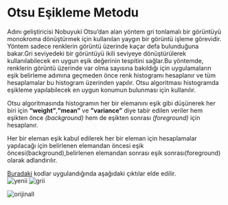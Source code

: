 # Otsu Eşikleme Metodu

Adını geliştiricisi Nobuyuki Otsu’dan alan yöntem gri tonlamalı bir görüntüyü monokroma dönüştürmek için kullanılan yaygın bir görüntü işleme görevidir. Yöntem sadece renklerin görüntü üzerinde kaçar defa bulunduğuna bakar.Gri seviyedeki bir görüntüyü ikili seviyeye dönüştürülerek kullanılabilecek en uygun eşik değerinin tespitini sağlar.Bu yöntemde, renklerin görüntü üzerinde var olma sayısına bakıldığı için uygulamaların eşik belirleme adımına geçmeden önce renk histogramı hesaplanır ve tüm hesaplamalar bu histogram üzerinden yapılır. Otsu algoritması histogramda eşikleme yapılabilecek en uygun konumun bulunması için kullanılır.

Otsu algoritmasında histogramın her bir elemanını eşik gibi düşünerek her biri için **“weight”**,**"mean”** ve **”variance”** diye tabir edilen veriler hem eşikten önce *(background)* hem de eşikten sonrası *(foreground)* için hesaplanır.

Her bir eleman eşik kabul edilerek her bir eleman için hesaplamalar yapılacağı için belirlenen elemandan öncesi eşik öncesi(background),belirlenen elemandan sonrası eşik sonrası(foreground) olarak adlandırılır.

[Buradaki](https://github.com/rumeysaustun/Flask-ile-Goruntu-Isleme/blob/main/03-%20Otsu%20Eşikleme%20Yöntemi/Otsu%20Eşikleme%20Metodu%20Flask.py) kodlar uygulandığında aşağıdaki çıktılar elde edilir.<br>
![yenii](https://user-images.githubusercontent.com/59111328/135831978-d430ecf3-0179-4add-9a9b-1dded4a00939.PNG)
![grii](https://user-images.githubusercontent.com/59111328/135831979-5ca29bbb-3092-41a5-903d-25f2a6c86aac.PNG)


![orijinall](https://user-images.githubusercontent.com/59111328/135831971-faad6dfc-0085-42c7-89c7-537c0d6d5b52.PNG)


